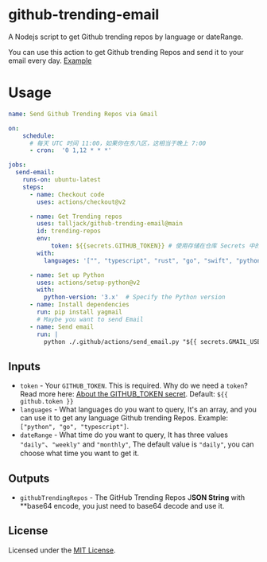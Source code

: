 # github-trending-email

A Nodejs script to get Github trending repos by language or dateRange.

You can use this action to get Github trending Repos and send it to your email every day. [Example](/.github/workflows/email.yml)

# Usage

```yml
name: Send Github Trending Repos via Gmail

on:
    schedule:
      # 每天 UTC 时间 11:00，如果你在东八区，这相当于晚上 7:00
      - cron:  '0 1,12 * * *'

jobs:
  send-email:
    runs-on: ubuntu-latest
    steps:
      - name: Checkout code
        uses: actions/checkout@v2

      - name: Get Trending repos
        uses: talljack/github-trending-email@main
        id: trending-repos
        env:
            token: ${{secrets.GITHUB_TOKEN}} # 使用存储在仓库 Secrets 中的 GitHub 令牌
        with:
          languages: '["", "typescript", "rust", "go", "swift", "python", "vue"]'

      - name: Set up Python
        uses: actions/setup-python@v2
        with:
          python-version: '3.x'  # Specify the Python version
      - name: Install dependencies
        run: pip install yagmail
        # Maybe you want to send Email
      - name: Send email
        run: |
          python ./.github/actions/send_email.py "${{ secrets.GMAIL_USERNAME }}" "${{ secrets.GMAIL_PASSWORD }}" "yugang.cao12@gmail.com" "Github Trending Repos" ${{ steps.trending-repos.outputs.githubTrendingRepos }}
```

## Inputs

- `token` - Your `GITHUB_TOKEN`. This is required. Why do we need a `token`? Read more here: [About the GITHUB_TOKEN secret](https://help.github.com/en/actions/automating-your-workflow-with-github-actions/authenticating-with-the-github_token#about-the-github_token-secret). Default: `${{ github.token }}`
- `languages` - What languages do you want to query, It's an array, and you can use it to get any language Github trending Repos. Example: `["python", "go", "typescript"]`.
- `dateRange` - What time do you want to query, It has three values `"daily"`、`"weekly"` and `"monthly"`, The default value is `"daily"`, you can choose what time you want to get it.

## Outputs
- `githubTrendingRepos` - The GitHub Trending Repos J**SON String** with **base64 encode, you just need to base64 decode and use it.

## License

Licensed under the [MIT License](LICENSE).


